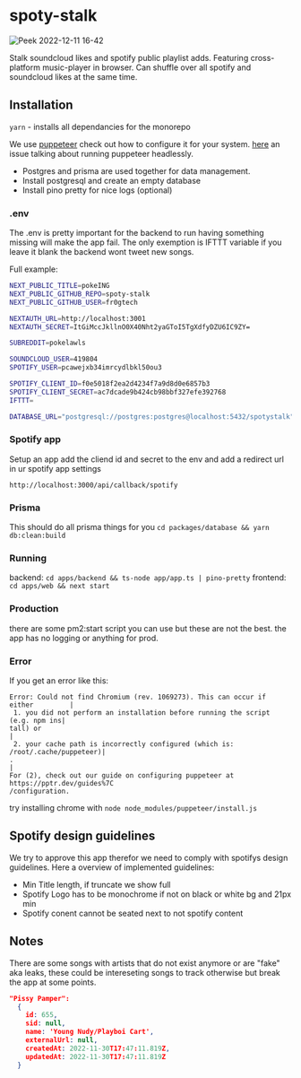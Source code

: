 # spoty-stalk

![Peek 2022-12-11 16-42](https://user-images.githubusercontent.com/119510346/206913382-e2271999-ebd2-491b-9fce-c06a6c7b1efa.gif)

Stalk soundcloud likes and spotify public playlist adds. Featuring cross-platform music-player in browser.
Can shuffle over all spotify and soundcloud likes at the same time.

## Installation

`yarn` - installs all dependancies for the monorepo

We use [puppeteer](https://pptr.dev/) check out how to configure it for your system. [here](https://github.com/puppeteer/puppeteer/issues/3443) an issue talking about running puppeteer headlessly.

- Postgres and prisma are used together for data management.
- Install postgresql and create an empty database
- Install pino pretty for nice logs (optional)

### .env

The .env is pretty important for the backend to run having something missing will make the app fail.
The only exemption is IFTTT variable if you leave it blank the backend wont tweet new songs.

Full example: 

```bash
NEXT_PUBLIC_TITLE=pokeING
NEXT_PUBLIC_GITHUB_REPO=spoty-stalk
NEXT_PUBLIC_GITHUB_USER=fr0gtech

NEXTAUTH_URL=http://localhost:3001
NEXTAUTH_SECRET=ItGiMccJkllnO0X40Nht2yaGToI5TgXdfyDZU6IC9ZY=

SUBREDDIT=pokelawls

SOUNDCLOUD_USER=419804
SPOTIFY_USER=pcawejxb34imrcydlbkl50ou3

SPOTIFY_CLIENT_ID=f0e5018f2ea2d4234f7a9d8d0e6857b3
SPOTIFY_CLIENT_SECRET=ac7dcade9b424cb98bbf327efe392768
IFTTT=

DATABASE_URL="postgresql://postgres:postgres@localhost:5432/spotystalk"
```

### Spotify app

Setup an app add the cliend id and secret to the env and add a redirect url in ur spotify app settings

`http://localhost:3000/api/callback/spotify`


### Prisma

This should do all prisma things for you
`cd packages/database && yarn db:clean:build`


### Running

backend: 
`cd apps/backend && ts-node app/app.ts | pino-pretty`
frontend:
`cd apps/web && next start`

### Production

there are some pm2:start script you can use but these are not the best. the app has no logging or anything for prod.

### Error
If you get an error like this:
```
Error: Could not find Chromium (rev. 1069273). This can occur if either         |
 1. you did not perform an installation before running the script (e.g. npm ins|
tall) or                                                                       |
 2. your cache path is incorrectly configured (which is: /root/.cache/puppeteer)|
.                                                                               |
For (2), check out our guide on configuring puppeteer at https://pptr.dev/guides%7C
/configuration.
```
try installing chrome with `node node_modules/puppeteer/install.js`


## Spotify design guidelines

We try to approve this app therefor we need to comply with spotifys design guidelines. Here a overview of implemented guidelines:

- Min Title length, if truncate we show full
- Spotify Logo has to be monochrome if not on black or white bg and 21px min
- Spotify conent cannot be seated next to not spotify content

## Notes

There are some songs with artists that do not exist anymore or are "fake" aka leaks, these could be intereseting songs to track otherwise but break the app at some points.

```json
"Pissy Pamper":
  {
    id: 655,
    sid: null,
    name: 'Young Nudy/Playboi Cart',
    externalUrl: null,
    createdAt: 2022-11-30T17:47:11.819Z,
    updatedAt: 2022-11-30T17:47:11.819Z
  }

```
